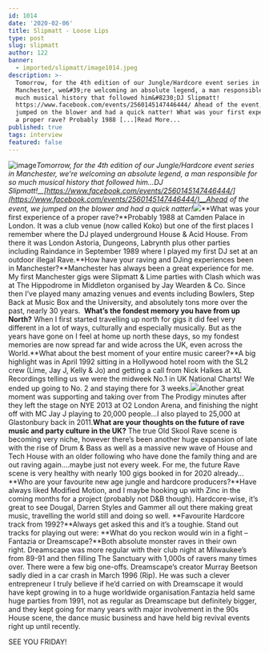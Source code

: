 ```yaml
---
id: 1014
date: '2020-02-06'
title: Slipmatt - Loose Lips
type: post
slug: slipmatt
author: 122
banner:
  - imported/slipmatt/image1014.jpeg
description: >-
  Tomorrow, for the 4th edition of our Jungle/Hardcore event series in
  Manchester, we&#39;re welcoming an absolute legend, a man responsible for so
  much musical history that followed him&#8230;DJ Slipmatt!
  https://www.facebook.com/events/2560145147446444/ Ahead of the event, we
  jumped on the blower and had a quick natter! What was your first experience of
  a proper rave? Probably 1988 [...]Read More...
published: true
tags: interview
featured: false
---
```

![image](../imported/slipmatt/image1014.jpeg)_Tomorrow, for the 4th edition of our Jungle/Hardcore event series in Manchester, we're welcoming an absolute legend, a man responsible for so much musical history that followed him…DJ Slipmatt!__[](https://www.facebook.com/events/2560145147446444/)[https://www.facebook.com/events/2560145147446444/](https://www.facebook.com/events/2560145147446444/)__Ahead of the event, we jumped on the blower and had a quick natter!_![](/wp-content/uploads/live/img/wysiwyg/5e3c2bb0524ab.png)**What was your first experience of a proper rave?**Probably 1988 at Camden Palace in London. It was a club venue (now called Koko) but one of the first places I remember where the DJ played underground House & Acid House. From there it was London Astoria, Dungeons, Labrynth plus other parties including Raindance in September 1989 where I played my first DJ set at an outdoor illegal Rave.**How have your raving and DJing experiences been in Manchester?**Manchester has always been a great experience for me. My first Manchester gigs were Slipmatt & Lime parties with Clash which was at The Hippodrome in Middleton organised by Jay Wearden & Co. Since then I’ve played many amazing venues and events including Bowlers, Step Back at Music Box and the University, and absolutely tons more over the past, nearly 30 years.  **What’s the fondest memory you have from up North?** When I first started travelling up north for gigs it did feel very different in a lot of ways, culturally and especially musically. But as the years have gone on I feel at home up north these days, so my fondest memories are now spread far and wide across the UK, even across the World.**What about the best moment of your entire music career?**A big highlight was in April 1992 sitting in a Hollywood hotel room with the SL2 crew (Lime, Jay J, Kelly & Jo) and getting a call from Nick Halkes at XL Recordings telling us we were the midweek No.1 in UK National Charts! We ended up going to No. 2 and staying there for 3 weeks.![](/wp-content/uploads/live/img/wysiwyg/5e3c2c3a12368.jpg)Another great moment was supporting and taking over from The Prodigy minutes after they left the stage on NYE 2013 at O2 London Arena, and finishing the night off with MC Jay J playing to 20,000 people…I also played to 25,000 at Glastonbury back in 2011.**What are your thoughts on the future of rave music and party culture in the UK?** The true Old Skool Rave scene is becoming very niche, however there’s been another huge expansion of late with the rise of Drum & Bass as well as a massive new wave of House and Tech House with an older following who have done the family thing and are out raving again….maybe just not every week. For me, the future Rave scene is very healthy with nearly 100 gigs booked in for 2020 already…**Who are your favourite new age jungle and hardcore producers?**Have always liked Modified Motion, and I maybe hooking up with Zinc in the coming months for a project (probably not D&B though). Hardcore-wise, it’s great to see Dougal, Darren Styles and Gammer all out there making great music, travelling the world still and doing so well. **Favourite Hardcore track from 1992?**Always get asked this and it’s a toughie. Stand out tracks for playing out were: **What do you reckon would win in a fight – Fantazia or Dreamscape?**Both absolute monster raves in their own right. Dreamscape was more regular with their club night at Milwaukee’s from 89-91 and then filling The Sanctuary with 1,000s of ravers many times over. There were a few big one-offs. Dreamscape’s creator Murray Beetson sadly died in a car crash in March 1996 (Rip). He was such a clever entrepreneur I truly believe if he’d carried on with Dreamscape it would have kept growing in to a huge worldwide organisation.Fantazia held same huge parties from 1991, not as regular as Dreamscape but definitely bigger, and they kept going for many years with major involvement in the 90s House scene, the dance music business and have held big revival events right up until recently. 

SEE YOU FRIDAY!